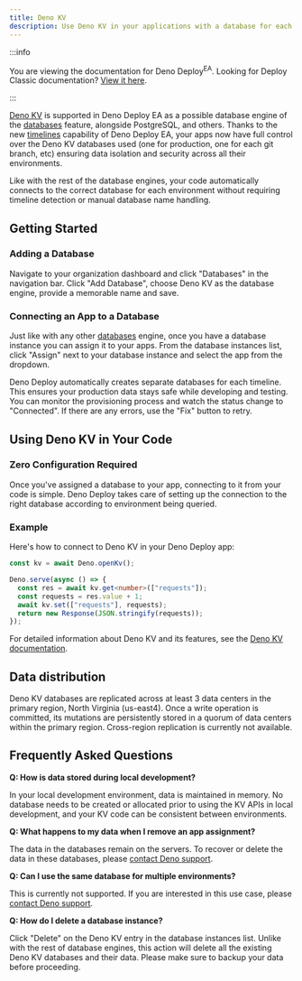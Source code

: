 ```yaml
---
title: Deno KV
description: Use Deno KV in your applications with a database for each timeline
---
```


:::info

You are viewing the documentation for Deno Deploy<sup>EA</sup>. Looking for
Deploy Classic documentation? [View it here](/deploy/).

:::

[Deno KV] is supported in Deno Deploy EA as a possible database engine of the
[databases] feature, alongside PostgreSQL, and others. Thanks to the new
[timelines] capability of Deno Deploy EA, your apps now have full control over
the Deno KV databases used (one for production, one for each git branch, etc)
ensuring data isolation and security across all their environments.

Like with the rest of the database engines, your code automatically connects to
the correct database for each environment without requiring timeline detection
or manual database name handling.

## Getting Started

### Adding a Database

Navigate to your organization dashboard and click "Databases" in the navigation
bar. Click "Add Database", choose Deno KV as the database engine, provide a
memorable name and save.

### Connecting an App to a Database

Just like with any other [databases] engine, once you have a database instance
you can assign it to your apps. From the database instances list, click "Assign"
next to your database instance and select the app from the dropdown.

Deno Deploy automatically creates separate databases for each timeline. This
ensures your production data stays safe while developing and testing. You can
monitor the provisioning process and watch the status change to "Connected". If
there are any errors, use the "Fix" button to retry.

## Using Deno KV in Your Code

### Zero Configuration Required

Once you've assigned a database to your app, connecting to it from your code is
simple. Deno Deploy takes care of setting up the connection to the right
database according to environment being queried.

### Example

Here's how to connect to Deno KV in your Deno Deploy app:

```typescript
const kv = await Deno.openKv();

Deno.serve(async () => {
  const res = await kv.get<number>(["requests"]);
  const requests = res.value + 1;
  await kv.set(["requests"], requests);
  return new Response(JSON.stringify(requests));
});
```

For detailed information about Deno KV and its features, see the
[Deno KV documentation][Deno KV].

## Data distribution

Deno KV databases are replicated across at least 3 data centers in the primary
region, North Virginia (us-east4). Once a write operation is committed, its
mutations are persistently stored in a quorum of data centers within the primary
region. Cross-region replication is currently not available.

## Frequently Asked Questions

**Q: How is data stored during local development?**

In your local development environment, data is maintained in memory. No database needs to be created or allocated prior to using the KV APIs in local development, and your KV code can be consistent between environments.

**Q: What happens to my data when I remove an app assignment?**

The data in the databases remain on the servers. To recover or delete the data
in these databases, please [contact Deno support](../support).

**Q: Can I use the same database for multiple environments?**

This is currently not supported. If you are interested in this use case, please
[contact Deno support](../support).

**Q: How do I delete a database instance?**

Click "Delete" on the Deno KV entry in the database instances list. Unlike with
the rest of database engines, this action will delete all the existing Deno KV
databases and their data. Please make sure to backup your data before
proceeding.

[Deno KV]: /kv/
[databases]: ./databases.md
[timelines]: ./timelines.md
